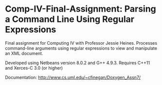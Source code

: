 # Comp-IV-Final-Assignment: Parsing a Command Line Using Regular Expressions
Final assignment for Computing IV with Professor Jessie Heines. Processes command-line arguments using regular expressions to view and manipulate an XML document.

Developed using Netbeans version 8.0.2 and G++ 4.9.3.
Requires C++11 and Xerces-C 3.0 (or higher)

Documentation:
http://www.cs.uml.edu/~cfinegan/Doxygen_Assn7/
